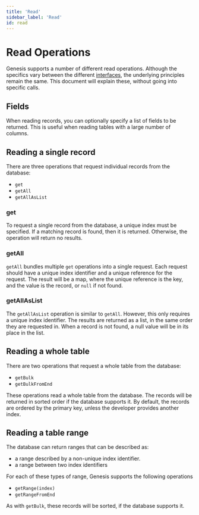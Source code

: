 ```yaml
---
title: 'Read'
sidebar_label: 'Read'
id: read
---
```


Read Operations
===============

Genesis supports a number of different read operations. Although the specifics vary between the different [interfaces](/database/types-of-api/), the underlying principles remain the same. This document will explain these, without going into specific calls.

Fields[​](https://docs.genesis.global/secure/reference/developer/api/database/concepts/operations/read/#fields "Direct link to heading")
----------------------------------------------------------------------------------------------------------------------------------------

When reading records, you can optionally specify a list of fields to be returned. This is useful when reading tables with a large number of columns.

Reading a single record[​](https://docs.genesis.global/secure/reference/developer/api/database/concepts/operations/read/#reading-a-single-record "Direct link to heading")
--------------------------------------------------------------------------------------------------------------------------------------------------------------------------

There are three operations that request individual records from the database:

-   `get`
-   `getAll`
-   `getAllAsList`

### get[​](https://docs.genesis.global/secure/reference/developer/api/database/concepts/operations/read/#get "Direct link to heading")

To request a single record from the database, a unique index must be specified. If a matching record is found, then it is returned. Otherwise, the operation will return no results.

### getAll[​](https://docs.genesis.global/secure/reference/developer/api/database/concepts/operations/read/#getall "Direct link to heading")

`getAll` bundles multiple `get` operations into a single request. Each request should have a unique index identifier and a unique reference for the request. The result will be a map, where the unique reference is the key, and the value is the record, or `null` if not found.

### getAllAsList[​](https://docs.genesis.global/secure/reference/developer/api/database/concepts/operations/read/#getallaslist "Direct link to heading")

The `getAllAsList` operation is similar to `getAll`. However, this only requires a unique index identifier. The results are returned as a list, in the same order they are requested in. When a record is not found, a null value will be in its place in the list.

Reading a whole table[​](https://docs.genesis.global/secure/reference/developer/api/database/concepts/operations/read/#reading-a-whole-table "Direct link to heading")
----------------------------------------------------------------------------------------------------------------------------------------------------------------------

There are two operations that request a whole table from the database:

-   `getBulk`
-   `getBulkFromEnd`

These operations read a whole table from the database. The records will be returned in sorted order if the database supports it. By default, the records are ordered by the primary key, unless the developer provides another index.

Reading a table range[​](https://docs.genesis.global/secure/reference/developer/api/database/concepts/operations/read/#reading-a-table-range "Direct link to heading")
----------------------------------------------------------------------------------------------------------------------------------------------------------------------

The database can return ranges that can be described as:

-   a range described by a non-unique index identifier.
-   a range between two index identifiers

For each of these types of range, Genesis supports the following operations

-   `getRange(index)`
-   `getRangeFromEnd`

As with `getBulk`, these records will be sorted, if the database supports it.